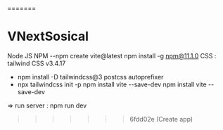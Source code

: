 
=======
# VNextSosical
 Node JS
 NPM --npm create vite@latest
     npm install -g npm@11.1.0
CSS : tailwind CSS v3.4.17
+ npm install -D tailwindcss@3 postcss autoprefixer
+ npx tailwindcss init -p
 npm install vite --save-dev
 npm install vite --save-dev

 => run server : npm run dev
>>>>>>> 6fdd02e (Create app)
